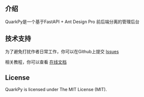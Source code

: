 ## 介绍
QuarkPy是一个基于FastAPI + Ant Design Pro 前后端分离的管理后台

## 技术支持
为了避免打扰作者日常工作，你可以在Github上提交 [Issues](https://github.com/quarkcloudio/quark-py/issues)

相关教程，你可以查看 [在线文档](http://quarkcloud.io/quark-py/)

## License
QuarkPy is licensed under The MIT License (MIT).